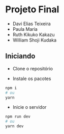 # Projeto Final
- Davi Elias Teixeira
- Paula Maria
- Ruth Kikuko Kakazu
- William Shoji Kudaka
 
## Iniciando

- Clone o repositório

- Instale os pacotes

```bash
npm i
# ou
yarn
```
- Inicie o servidor

```bash
npm run dev
# ou
yarn dev
```
